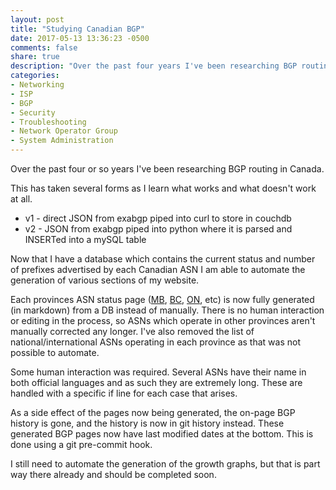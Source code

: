 ```yaml
---
layout: post
title: "Studying Canadian BGP"
date: 2017-05-13 13:36:23 -0500
comments: false
share: true
description: "Over the past four years I've been researching BGP routing in Canada. This has taken several forms as I learn what works and what doesn't work at all."
categories: 
- Networking
- ISP
- BGP
- Security
- Troubleshooting
- Network Operator Group
- System Administration
---
```

Over the past four or so years I've been researching BGP routing in Canada.

This has taken several forms as I learn what works and what doesn't work at all.

*	v1 - direct JSON from exabgp piped into curl to store in couchdb
*	v2 - JSON from exabgp piped into python where it is parsed and INSERTed into a mySQL table

Now that I have a database which contains the current status and number of prefixes advertised by each Canadian ASN I am able to automate the generation of various sections of my website.

Each provinces ASN status page ([MB](/bgp/mb/), [BC](/bgp/bc/), [ON](/bgp/on/), etc) is now fully generated (in markdown) from a DB instead of manually. There is no human interaction or editing in the process, so ASNs which operate in other provinces aren't manually corrected any longer. I've also removed the list of national/international ASNs operating in each province as that was not possible to automate.

Some human interaction was required. Several ASNs have their name in both official languages and as such they are extremely long. These are handled with a specific if line for each case that arises. 

As a side effect of the pages now being generated, the on-page BGP history is gone, and the history is now in git history instead. These generated BGP pages now have last modified dates at the bottom. This is done using a git pre-commit hook. 

I still need to automate the generation of the growth graphs, but that is part way there already and should be completed soon.
